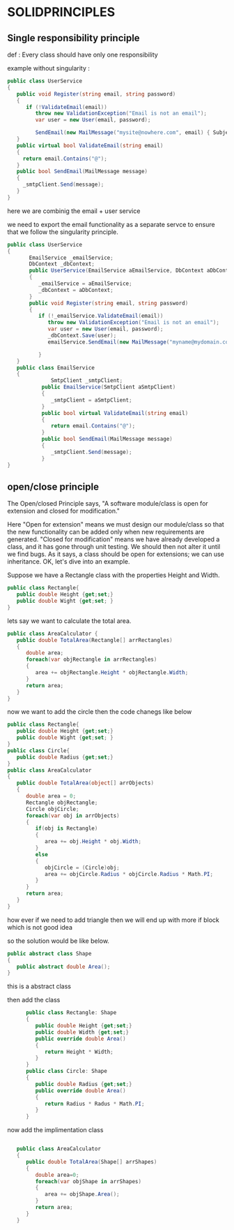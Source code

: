 # SOLIDPRINCIPLES


## Single responsibility principle

def : Every class should have only one responsibility

example without singularity : 

``` c#
public class UserService
{
   public void Register(string email, string password)
   {
      if (!ValidateEmail(email))
         throw new ValidationException("Email is not an email");
         var user = new User(email, password);

         SendEmail(new MailMessage("mysite@nowhere.com", email) { Subject="HEllo foo" });
   }
   public virtual bool ValidateEmail(string email)
   {
     return email.Contains("@");
   }
   public bool SendEmail(MailMessage message)
   {
     _smtpClient.Send(message);
   }
}

```

here we are combinig the email + user service

we need to export the email functionality as a separate servce to ensure that we follow the singularity principle.

```c#
public class UserService
{
       EmailService _emailService;
       DbContext _dbContext;
       public UserService(EmailService aEmailService, DbContext aDbContext)
       {
          _emailService = aEmailService;
          _dbContext = aDbContext;
       }
       public void Register(string email, string password)
       {
          if (!_emailService.ValidateEmail(email))
             throw new ValidationException("Email is not an email");
             var user = new User(email, password);
             _dbContext.Save(user);
             emailService.SendEmail(new MailMessage("myname@mydomain.com", email) {Subject="Hi. How are you!"});

          }
   }
   public class EmailService
   {
              SmtpClient _smtpClient;
           public EmailService(SmtpClient aSmtpClient)
           {
              _smtpClient = aSmtpClient;
           }
           public bool virtual ValidateEmail(string email)
           {
              return email.Contains("@");
           }
           public bool SendEmail(MailMessage message)
           {
              _smtpClient.Send(message);
           }
}

```


## open/close principle

The Open/closed Principle says, "A software module/class is open for extension and closed for modification."

Here "Open for extension" means we must design our module/class so that the new functionality 
can be added only when new requirements are generated. "Closed for modification" means we have already developed a class, 
and it has gone through unit testing. We should then not alter it until we find bugs. As it says, a class should be open for 
extensions; we can use inheritance. OK, let's dive into an example.

Suppose we have a Rectangle class with the properties Height and Width.

```c#
public class Rectangle{
   public double Height {get;set;}
   public double Wight {get;set; }
}

```

lets say we want to calculate the total area.

```c#
public class AreaCalculator {
   public double TotalArea(Rectangle[] arrRectangles)
   {
      double area;
      foreach(var objRectangle in arrRectangles)
      {
         area += objRectangle.Height * objRectangle.Width;
      }
      return area;
   }
}

```


now we want to add the circle then the code chanegs like below

```c#
public class Rectangle{
   public double Height {get;set;}
   public double Wight {get;set; }
}
public class Circle{
   public double Radius {get;set;}
}
public class AreaCalculator
{
   public double TotalArea(object[] arrObjects)
   {
      double area = 0;
      Rectangle objRectangle;
      Circle objCircle;
      foreach(var obj in arrObjects)
      {
         if(obj is Rectangle)
         {
            area += obj.Height * obj.Width;
         }
         else
         {
            objCircle = (Circle)obj;
            area += objCircle.Radius * objCircle.Radius * Math.PI;
         }
      }
      return area;
   }
}

```

how ever if we need to add triangle then we will end up with more if block which is not good idea

so the solution would be like below.

```c#
public abstract class Shape
{
   public abstract double Area();
}

```
this  is a abstract class

then add the class 

```c#
      public class Rectangle: Shape
      {
         public double Height {get;set;}
         public double Width {get;set;}
         public override double Area()
         {
            return Height * Width;
         }
      }
      public class Circle: Shape
      {
         public double Radius {get;set;}
         public override double Area()
         {
            return Radius * Radus * Math.PI;
         }
      }
```


now add the implimentation class

```c#

   public class AreaCalculator
   {
      public double TotalArea(Shape[] arrShapes)
      {
         double area=0;
         foreach(var objShape in arrShapes)
         {
            area += objShape.Area();
         }
         return area;
      }
   }


```






